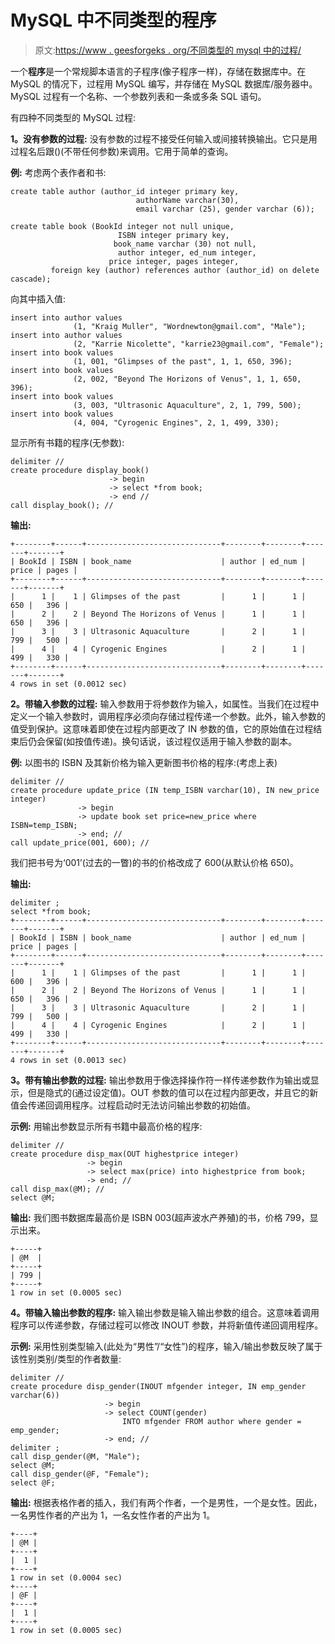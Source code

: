 # MySQL 中不同类型的程序

> 原文:[https://www . geesforgeks . org/不同类型的 mysql 中的过程/](https://www.geeksforgeeks.org/different-types-of-procedures-in-mysql/)

一个**程序**是一个常规脚本语言的子程序(像子程序一样)，存储在数据库中。在 MySQL 的情况下，过程用 MySQL 编写，并存储在 MySQL 数据库/服务器中。MySQL 过程有一个名称、一个参数列表和一条或多条 SQL 语句。

有四种不同类型的 MySQL 过程:

**1。没有参数的过程:**
没有参数的过程不接受任何输入或间接转换输出。它只是用过程名后跟()(不带任何参数)来调用。它用于简单的查询。

**例:**
考虑两个表作者和书:

```
create table author (author_id integer primary key, 
                            authorName varchar(30), 
                            email varchar (25), gender varchar (6));

create table book (BookId integer not null unique, 
                        ISBN integer primary key, 
                       book_name varchar (30) not null, 
                        author integer, ed_num integer, 
                      price integer, pages integer, 
         foreign key (author) references author (author_id) on delete cascade);
```

向其中插入值:

```
insert into author values 
              (1, "Kraig Muller", "Wordnewton@gmail.com", "Male");
insert into author values
              (2, "Karrie Nicolette", "karrie23@gmail.com", "Female");
insert into book values
              (1, 001, "Glimpses of the past", 1, 1, 650, 396);
insert into book values
              (2, 002, "Beyond The Horizons of Venus", 1, 1, 650, 396);
insert into book values
              (3, 003, "Ultrasonic Aquaculture", 2, 1, 799, 500);
insert into book values
              (4, 004, "Cyrogenic Engines", 2, 1, 499, 330); 
```

显示所有书籍的程序(无参数):

```
delimiter //
create procedure display_book() 
                      -> begin 
                      -> select *from book; 
                      -> end //
call display_book(); //
```

**输出:**

```
+--------+------+------------------------------+--------+--------+-------+-------+
| BookId | ISBN | book_name                    | author | ed_num | price | pages |
+--------+------+------------------------------+--------+--------+-------+-------+
|      1 |    1 | Glimpses of the past         |      1 |      1 |   650 |   396 |
|      2 |    2 | Beyond The Horizons of Venus |      1 |      1 |   650 |   396 |
|      3 |    3 | Ultrasonic Aquaculture       |      2 |      1 |   799 |   500 |
|      4 |    4 | Cyrogenic Engines            |      2 |      1 |   499 |   330 |
+--------+------+------------------------------+--------+--------+-------+-------+
4 rows in set (0.0012 sec)

```

**2。带输入参数的过程:**
输入参数用于将参数作为输入，如属性。当我们在过程中定义一个输入参数时，调用程序必须向存储过程传递一个参数。此外，输入参数的值受到保护。这意味着即使在过程内部更改了 IN 参数的值，它的原始值在过程结束后仍会保留(如按值传递)。换句话说，该过程仅适用于输入参数的副本。

**例:**
以图书的 ISBN 及其新价格为输入更新图书价格的程序:(考虑上表)

```
delimiter //
create procedure update_price (IN temp_ISBN varchar(10), IN new_price integer)
               -> begin
               -> update book set price=new_price where ISBN=temp_ISBN;
               -> end; //
call update_price(001, 600); //

```

我们把书号为‘001’(过去的一瞥)的书的价格改成了 600(从默认价格 650)。

**输出:**

```
delimiter ;
select *from book;
+--------+------+------------------------------+--------+--------+-------+-------+
| BookId | ISBN | book_name                    | author | ed_num | price | pages |
+--------+------+------------------------------+--------+--------+-------+-------+
|      1 |    1 | Glimpses of the past         |      1 |      1 |   600 |   396 |
|      2 |    2 | Beyond The Horizons of Venus |      1 |      1 |   650 |   396 |
|      3 |    3 | Ultrasonic Aquaculture       |      2 |      1 |   799 |   500 |
|      4 |    4 | Cyrogenic Engines            |      2 |      1 |   499 |   330 |
+--------+------+------------------------------+--------+--------+-------+-------+
4 rows in set (0.0013 sec)
```

**3。带有输出参数的过程:**
输出参数用于像选择操作符一样传递参数作为输出或显示，但是隐式的(通过设定值)。OUT 参数的值可以在过程内部更改，并且它的新值会传递回调用程序。过程启动时无法访问输出参数的初始值。

**示例:**
用输出参数显示所有书籍中最高价格的程序:

```
delimiter //
create procedure disp_max(OUT highestprice integer)
                 -> begin
                 -> select max(price) into highestprice from book;
                 -> end; //
call disp_max(@M); //
select @M; 
```

**输出:**
我们图书数据库最高价是 ISBN 003(超声波水产养殖)的书，价格 799，显示出来。

```
+-----+
| @M  |
+-----+
| 799 |
+-----+
1 row in set (0.0005 sec) 
```

**4。带输入输出参数的程序:**
输入输出参数是输入输出参数的组合。这意味着调用程序可以传递参数，存储过程可以修改 INOUT 参数，并将新值传递回调用程序。

**示例:**
采用性别类型输入(此处为“男性”/“女性”)的程序，输入/输出参数反映了属于该性别类别/类型的作者数量:

```
delimiter //
create procedure disp_gender(INOUT mfgender integer, IN emp_gender varchar(6))  
                     -> begin 
                     -> select COUNT(gender) 
                         INTO mfgender FROM author where gender = emp_gender;   
                     -> end; //
delimiter ;
call disp_gender(@M, "Male");
select @M;
call disp_gender(@F, "Female");
select @F; 
```

**输出:**
根据表格作者的插入，我们有两个作者，一个是男性，一个是女性。因此，一名男性作者的产出为 1，一名女性作者的产出为 1。

```
+----+
| @M |
+----+
|  1 |
+----+
1 row in set (0.0004 sec)
+----+
| @F |
+----+
|  1 |
+----+
1 row in set (0.0005 sec)

```